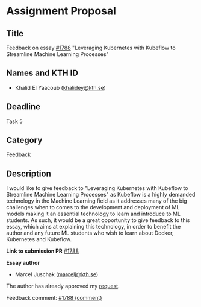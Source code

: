 # Assignment Proposal

## Title

Feedback on essay [#1788](https://github.com/KTH/devops-course/pull/1788) "Leveraging Kubernetes with Kubeflow to Streamline Machine Learning Processes"

## Names and KTH ID

- Khalid El Yaacoub (khalidey@kth.se)

## Deadline

Task 5

## Category

Feedback

## Description

I would like to give feedback to "Leveraging Kubernetes with Kubeflow to Streamline Machine Learning Processes" as Kubeflow is a highly demanded technology in the Machine Learning field as it addresses many of the big challenges when to comes to the development and deployment of ML models making it an essential technology to learn and introduce to ML students. As such, it would be a great opportunity to give feedback to this essay, which aims at explaining this technology, in order to benefit the author and any future ML students who wish to learn about Docker, Kubernetes and Kubeflow.

**Link to submission PR** [#1788](https://github.com/KTH/devops-course/pull/1788)

**Essay author** 
- Marcel Juschak (marcelj@kth.se)

The author has already approved my [request](https://github.com/KTH/devops-course/pull/1788#issuecomment-1116117966).

Feedback comment: [#1788 (comment)](https://github.com/KTH/devops-course/pull/1788#issuecomment-1118560292)
